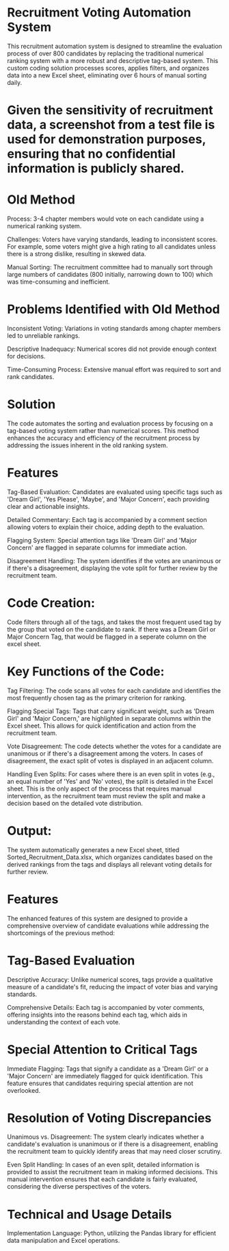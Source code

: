 # Recruitment Voting Automation System

This recruitment automation system is designed to streamline the evaluation process of over 800 candidates by replacing the traditional numerical ranking system with a more robust and descriptive tag-based system. This custom coding solution processes scores, applies filters, and organizes data into a new Excel sheet, eliminating over 6 hours of manual sorting daily.

# Given the sensitivity of recruitment data, a screenshot from a test file is used for demonstration purposes, ensuring that no confidential information is publicly shared.

# Old Method
Process: 3-4 chapter members would vote on each candidate using a numerical ranking system.

Challenges: Voters have varying standards, leading to inconsistent scores. For example, some voters might give a high rating to all candidates unless there is a strong dislike, resulting in skewed data.

Manual Sorting: The recruitment committee had to manually sort through large numbers of candidates (800 initially, narrowing down to 100) which was time-consuming and inefficient.


# Problems Identified with Old Method
Inconsistent Voting: Variations in voting standards among chapter members led to unreliable rankings.

Descriptive Inadequacy: Numerical scores did not provide enough context for decisions.

Time-Consuming Process: Extensive manual effort was required to sort and rank candidates.

# Solution
The code automates the sorting and evaluation process by focusing on a tag-based voting system rather than numerical scores. This method enhances the accuracy and efficiency of the recruitment process by addressing the issues inherent in the old ranking system.

# Features
Tag-Based Evaluation: Candidates are evaluated using specific tags such as 'Dream Girl', 'Yes Please', 'Maybe', and 'Major Concern', each providing clear and actionable insights.

Detailed Commentary: Each tag is accompanied by a comment section allowing voters to explain their choice, adding depth to the evaluation.

Flagging System: Special attention tags like 'Dream Girl' and 'Major Concern' are flagged in separate columns for immediate action.

Disagreement Handling: The system identifies if the votes are unanimous or if there's a disagreement, displaying the vote split for further review by the recruitment team.

# Code Creation: 
Code filters through all of the tags, and takes the most frequent used tag by the group that voted on the candidate to rank. If there was a Dream Girl or Major Concern Tag, that would be flagged in a seperate column on the excel sheet. 

# Key Functions of the Code:
Tag Filtering: The code scans all votes for each candidate and identifies the most frequently chosen tag as the primary criterion for ranking.

Flagging Special Tags: Tags that carry significant weight, such as 'Dream Girl' and 'Major Concern,' are highlighted in separate columns within the Excel sheet. This allows for quick identification and action from the recruitment team.

Vote Disagreement: The code detects whether the votes for a candidate are unanimous or if there's a disagreement among the voters. In cases of disagreement, the exact split of votes is displayed in an adjacent column.

Handling Even Splits: For cases where there is an even split in votes (e.g., an equal number of 'Yes' and 'No' votes), the split is detailed in the Excel sheet. This is the only aspect of the process that requires manual intervention, as the recruitment team must review the split and make a decision based on the detailed vote distribution.

# Output:
The system automatically generates a new Excel sheet, titled Sorted_Recruitment_Data.xlsx, which organizes candidates based on the derived rankings from the tags and displays all relevant voting details for further review.

# Features
The enhanced features of this system are designed to provide a comprehensive overview of candidate evaluations while addressing the shortcomings of the previous method:

# Tag-Based Evaluation
Descriptive Accuracy: Unlike numerical scores, tags provide a qualitative measure of a candidate's fit, reducing the impact of voter bias and varying standards.

Comprehensive Details: Each tag is accompanied by voter comments, offering insights into the reasons behind each tag, which aids in understanding the context of each vote.

# Special Attention to Critical Tags
Immediate Flagging: Tags that signify a candidate as a 'Dream Girl' or a 'Major Concern' are immediately flagged for quick identification. This feature ensures that candidates requiring special attention are not overlooked.

# Resolution of Voting Discrepancies
Unanimous vs. Disagreement: The system clearly indicates whether a candidate's evaluation is unanimous or if there is a disagreement, enabling the recruitment team to quickly identify areas that may need closer scrutiny.

Even Split Handling: In cases of an even split, detailed information is provided to assist the recruitment team in making informed decisions. This manual intervention ensures that each candidate is fairly evaluated, considering the diverse perspectives of the voters.

# Technical and Usage Details
Implementation Language: Python, utilizing the Pandas library for efficient data manipulation and Excel operations.




